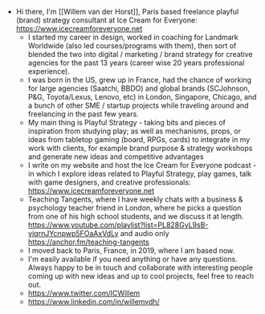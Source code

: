 - Hi there, I'm [[Willem van der Horst]], Paris based freelance playful (brand) strategy consultant at Ice Cream for Everyone: https://www.icecreamforeveryone.net 
    - I started my career in design, worked in coaching for Landmark Worldwide (also led courses/programs with them), then sort of blended the two into digital / marketing / brand strategy for creative agencies for the past 13 years (career wise 20 years professional experience). 
    - I was born in the US, grew up in France, had the chance of working for large agencies (Saatchi, BBDO) and global brands (SCJohnson, P&G, Toyota/Lexus, Lenovo, etc) in London, Singapore, Chicago, and a bunch of other SME / startup projects while traveling around and freelancing in the past few years.
    - My main thing is Playful Strategy - taking bits and pieces of inspiration from studying play; as well as mechanisms, props, or ideas from tabletop gaming (board, RPGs, cards) to integrate in my work with clients, for example  brand purpose & strategy workshops and generate new ideas and competitive advantages
    - I write on my website and host the Ice Cream for Everyone podcast - in which I explore ideas related to Playful Strategy, play games, talk with game designers, and creative professionals: https://www.icecreamforeveryone.net
    - Teaching Tangents, where I have weekly chats with a business & psychology teacher friend in London, where he picks a question from one of his high school students, and we discuss it at length. https://www.youtube.com/playlist?list=PL828GyL9sB-vjqrnJYcnpwp5FOaAxVdLy and audio only https://anchor.fm/teaching-tangents
    - I moved back to Paris, France, in 2019, where I am based now.
    - I'm easily available if you need anything or have any questions. Always happy to be in touch and collaborate with interesting people coming up with new ideas and up to cool projects, feel free to reach out.
    - https://www.twitter.com/ICWillem 
    - https://www.linkedin.com/in/willemvdh/ 
